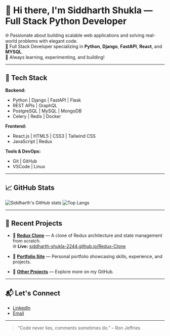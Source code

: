 # 👋 Hi there, I'm Siddharth Shukla — Full Stack Python Developer

🌐 Passionate about building scalable web applications and solving real-world problems with elegant code.  
💼 Full Stack Developer specializing in **Python**, **Django**, **FastAPI**, **React**, and **MYSQL**.  
🚀 Always learning, experimenting, and building!

---

## 🔧 Tech Stack

**Backend:**
- Python | Django | FastAPI | Flask
- REST APIs | GraphQL
- PostgreSQL | MySQL | MongoDB
- Celery | Redis | Docker

**Frontend:**
- React.js  | HTML5 | CSS3 | Tailwind CSS 
- JavaScript  | Redux

**Tools & DevOps:**
- Git | GitHub 
- VSCode |  Linux

---

## 📈 GitHub Stats

![Siddharth's GitHub stats](https://github-readme-stats.vercel.app/api?username=Siddharth-Shukla-2244&show_icons=true&theme=radical&hide=prs)
![Top Langs](https://github-readme-stats.vercel.app/api/top-langs/?username=Siddharth-Shukla-2244&layout=compact&theme=radical)

---

## 🧰 Recent Projects

- 🔗 **[Redux Clone](https://github.com/Siddharth-Shukla-2244/Redux-Clone)** — A clone of Redux architecture and state management from scratch.  
  🌐 **Live:** [siddharth-shukla-2244.github.io/Redux-Clone](https://siddharth-shukla-2244.github.io/Redux-Clone)

- 🔗 **[Portfolio Site](https://github.com/Siddharth-Shukla-2244)** — Personal portfolio showcasing skills, experience, and projects.

- 🔗 **[Other Projects](https://github.com/Siddharth-Shukla-2244?tab=repositories)** — Explore more on my GitHub.

---

## 📬 Let's Connect

- [LinkedIn](https://www.linkedin.com/in/siddharth-shukla-a21407290)
- [Email](mailto:shuklasiddharth2244@gmail.com)

---

> “Code never lies, comments sometimes do.” – Ron Jeffries
